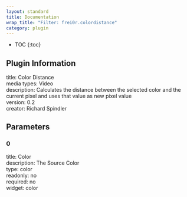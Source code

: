 ```yaml
---
layout: standard
title: Documentation
wrap_title: "Filter: frei0r.colordistance"
category: plugin
---
```

* TOC
{:toc}

## Plugin Information

title: Color Distance  
media types:
Video  
description: Calculates the distance between the selected color and the current pixel and uses that value as new pixel value  
version: 0.2  
creator: Richard Spindler  

## Parameters

### 0

title: Color    
description:
The Source Color  
type: color  
readonly: no  
required: no  
widget: color  

